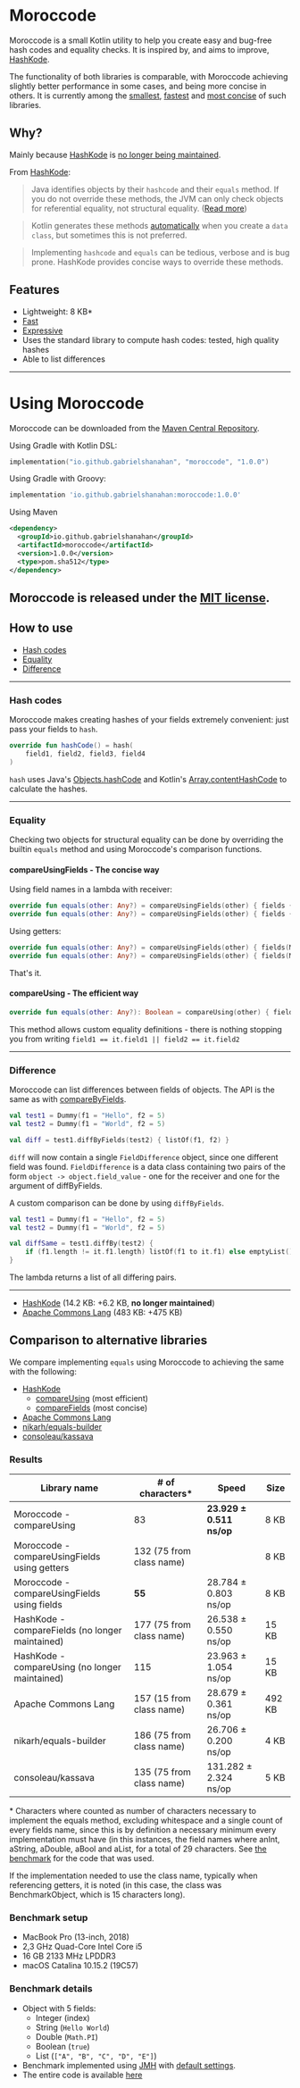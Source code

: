 # Moroccode

Moroccode is a small Kotlin utility to help you create easy and bug-free hash codes and equality checks. It is
inspired by, and aims to improve, [HashKode](https://github.com/PvdBerg1998/HashKode).

The functionality of both libraries is comparable, with Moroccode achieving slightly better performance in some cases, 
and being more concise in others. It is currently among the [smallest](#comparison-to-alternative-libraries),
[fastest](#comparison-to-alternative-libraries) and [most concise](#comparison-to-alternative-libraries) of such 
libraries. 

## Why?
Mainly because [HashKode](https://github.com/PvdBerg1998/HashKode) is 
[no longer being maintained](https://github.com/PvdBerg1998/HashKode/issues/3#issuecomment-553642518).

From [HashKode](https://github.com/PvdBerg1998/HashKode#why):
> Java identifies objects by their `hashcode` and their `equals` method. If you do not override these methods, the JVM 
>can only check objects for referential equality, not structural equality. 
>([Read more](https://kotlinlang.org/docs/reference/equality.html#equality))

> Kotlin generates these methods [automatically](https://kotlinlang.org/docs/reference/data-classes.html#data-classes) 
>when you create a `data class`, but sometimes this is not preferred.

> Implementing `hashcode` and `equals` can be tedious, verbose and is bug prone. HashKode provides concise ways to 
>override these methods.

## Features
- Lightweight: 8 KB*
- [Fast](#comparison-to-alternative-libraries)
- [Expressive](#how-to-use)
- Uses the standard library to compute hash codes: tested, high quality hashes
- Able to list differences

---
  
# Using Moroccode
Moroccode can be downloaded from the [Maven Central Repository]().

Using Gradle with Kotlin DSL:
```Kotlin
implementation("io.github.gabrielshanahan", "moroccode", "1.0.0")
```

Using Gradle with Groovy:
```Groovy
implementation 'io.github.gabrielshanahan:moroccode:1.0.0'
```

Using Maven
```XML
<dependency>
  <groupId>io.github.gabrielshanahan</groupId>
  <artifactId>moroccode</artifactId>
  <version>1.0.0</version>
  <type>pom.sha512</type>
</dependency>
```



Moroccode is released under the [MIT license](LICENSE.md).
---

## How to use
- [Hash codes](#hash-codes)
- [Equality](#equality)
- [Difference](#difference)

---

### Hash codes
Moroccode makes creating hashes of your fields extremely convenient: just pass your fields to `hash`.
```kotlin
override fun hashCode() = hash(
    field1, field2, field3, field4
)
```
`hash` uses Java's [Objects.hashCode](https://docs.oracle.com/javase/7/docs/api/java/util/Objects.html#hashCode%28java.lang.Object%29)
and Kotlin's [Array.contentHashCode](https://kotlinlang.org/api/latest/jvm/stdlib/kotlin.collections/content-hash-code.html) 
to calculate the hashes.

---

### Equality
Checking two objects for structural equality can be done by overriding the builtin `equals` method and using Moroccode's
comparison functions.

#### compareUsingFields - The concise way

Using field names in a lambda with receiver:
```Kotlin
override fun equals(other: Any?) = compareUsingFields(other) { fields { field1 } }
override fun equals(other: Any?) = compareUsingFields(other) { fields { field1 } and { field2 } and ... }
```

Using getters:
```Kotlin
override fun equals(other: Any?) = compareUsingFields(other) { fields(MyClass::field1) }
override fun equals(other: Any?) = compareUsingFields(other) { fields(MyClass::field1) and MyClass::field2 and ... }
```  

That's it.

#### compareUsing - The efficient way

```Kotlin
override fun equals(other: Any?): Boolean = compareUsing(other) { field1 == it.field1 && field2 == it.field2 && ... }
```

This method allows custom equality definitions - there is nothing stopping you from writing `field1 == it.field1 || field2 == it.field2`

---

### Difference
Moroccode can list differences between fields of objects. The API is the same as with [compareByFields](#comparebyfields---the-concise-way).
```kotlin
val test1 = Dummy(f1 = "Hello", f2 = 5)
val test2 = Dummy(f1 = "World", f2 = 5)

val diff = test1.diffByFields(test2) { listOf(f1, f2) }
```
`diff` will now contain a single `FieldDifference` object, since one different field was found.
`FieldDifference` is a data class containing two pairs of the form `object -> object.field_value` - one for the receiver 
and one for the argument of diffByFields.

A custom comparison can be done by using `diffByFields`.

```kotlin
val test1 = Dummy(f1 = "Hello", f2 = 5)
val test2 = Dummy(f1 = "World", f2 = 5)

val diffSame = test1.diffBy(test2) {
    if (f1.length != it.f1.length) listOf(f1 to it.f1) else emptyList()
}
```

The lambda returns a list of all differing pairs.

---

- [HashKode](https://github.com/PvdBerg1998/HashKode) (14.2 KB: +6.2 KB, **no longer maintained**)
- [Apache Commons Lang](https://commons.apache.org/proper/commons-lang/apidocs/org/apache/commons/lang3/builder/EqualsBuilder.html) (483 KB: +475 KB)

## Comparison to alternative libraries
We compare implementing `equals` using Moroccode to achieving the same with the following:
- [HashKode](https://github.com/PvdBerg1998/HashKode)
   - [compareUsing](https://github.com/PvdBerg1998/HashKode#regular-x--y) (most efficient)
   - [compareFields](https://github.com/PvdBerg1998/HashKode#comparefield) (most concise)
- [Apache Commons Lang](https://commons.apache.org/proper/commons-lang/apidocs/org/apache/commons/lang3/builder/EqualsBuilder.html)
- [nikarh/equals-builder](https://github.com/nikarh/equals-builder)
- [consoleau/kassava](https://github.com/consoleau/kassava)

### Results
| Library name                                   | # of characters*         | Speed                     | Size   |
|------------------------------------------------|--------------------------|---------------------------|--------|
| Moroccode - compareUsing                       | 83                       | **23.929 ± 0.511 ns/op**  | 8 KB   |
| Moroccode - compareUsingFields using getters   | 132 (75 from class name) |                           | 8 KB   |
| Moroccode - compareUsingFields using fields    | **55**                   | 28.784 ± 0.803 ns/op      | 8 KB   |
| HashKode - compareFields (no longer maintained)| 177 (75 from class name) | 26.538 ± 0.550 ns/op      | 15 KB  |
| HashKode - compareUsing  (no longer maintained)| 115                      | 23.963 ± 1.054 ns/op      | 15 KB  |
| Apache Commons Lang                            | 157 (15 from class name) | 28.679 ± 0.361 ns/op      | 492 KB |
| nikarh/equals-builder                          | 186 (75 from class name) | 26.706 ± 0.200 ns/op      | 4 KB   |
| consoleau/kassava                              | 135 (75 from class name) | 131.282 ± 2.324 ns/op     | 5 KB   |

\* Characters where counted as number of characters necessary to implement the equals method, excluding whitespace and a 
single count of every fields name, since this is by definition a necessary minimum every implementation must have (in 
this instances, the field names where anInt, aString, aDouble, aBool and aList, for a total of 29 characters. See
[the benchmark](https://github.com/gabrielshanahan/moroccode_jmh/blob/master/src/main/kotlin/BenchmarkObject.kt) for the
code that was used.

If the implementation needed to use the class name, typically when referencing getters, it is noted (in this case, the 
class was BenchmarkObject, which is 15 characters long).  

### Benchmark setup
- MacBook Pro (13-inch, 2018)
- 2,3 GHz Quad-Core Intel Core i5
- 16 GB 2133 MHz LPDDR3
- macOS Catalina 10.15.2 (19C57)

### Benchmark details
- Object with 5 fields:
    - Integer (index)
    - String (`Hello World`)
    - Double (`Math.PI`)
    - Boolean (`true`)
    - List<String> (`["A", "B", "C", "D", "E"]`)
- Benchmark implemented using [JMH](https://openjdk.java.net/projects/code-tools/jmh/) with 
[default settings](https://github.com/openjdk/jmh/blob/master/jmh-core/src/main/java/org/openjdk/jmh/runner/Defaults.java).
- The entire code is available [here](https://github.com/gabrielshanahan/moroccode_jmh/)
